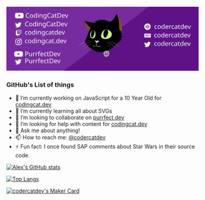 [![Social banner for codercatdev](https://github.com/codercatdev/codercatdev/raw/main/assets/AJ_Primary_spin.svg)](https://alexpatterson.dev)

### GitHub's List of things

- 🔭 I’m currently working on JavaScript for a 10 Year Old for [codingcat.dev](https://codingcat.dev)
- 🌱 I’m currently learning all about SVGs
- 👯 I’m looking to collaborate on [purrfect.dev](https://purrfect.dev)
- 🤔 I’m looking for help with content for [codingcat.dev](https://codingcat.dev)
- 💬 Ask me about anything!
- 📫 How to reach me: [@codercatdev](https://twitter.com/codercatdev)
- ⚡ Fun fact: I once found SAP comments about Star Wars in their source code.

[![Alex's GitHub stats](https://github-readme-stats.vercel.app/api?username=codercatdev&show_icons=true&theme=radical)](https://codingcat.dev/authors/alex-patterson)

[![Top Langs](https://github-readme-stats.vercel.app/api/top-langs/?username=codercatdev&theme=radical)](https://codingcat.dev/authors/alex-patterson)

<a href="https://makers.appwrite.io/codercatdev">
    <img src="https://appwrite.io/cards/makers/codercatdev" alt="codercatdev's Maker Card" />
</a>

